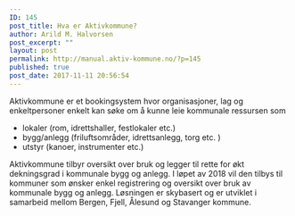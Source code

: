 ```yaml
---
ID: 145
post_title: Hva er Aktivkommune?
author: Arild M. Halvorsen
post_excerpt: ""
layout: post
permalink: http://manual.aktiv-kommune.no/?p=145
published: true
post_date: 2017-11-11 20:56:54
---
```

Aktivkommune er et bookingsystem hvor organisasjoner, lag og enkeltpersoner enkelt kan søke om å kunne leie kommunale ressursen som 

* lokaler (rom, idrettshaller, festlokaler etc.)
* bygg/anlegg (friluftsområder, idrettsanlegg, torg etc. )
* utstyr (kanoer, instrumenter etc.)

Aktivkommune tilbyr oversikt over bruk og legger til rette for økt dekningsgrad i kommunale bygg og anlegg. I løpet av 2018 vil den tilbys til kommuner som ønsker enkel registrering og oversikt over bruk av kommunale bygg og anlegg. Løsningen er skybasert og er utviklet i samarbeid mellom Bergen, Fjell, Ålesund og Stavanger kommune.